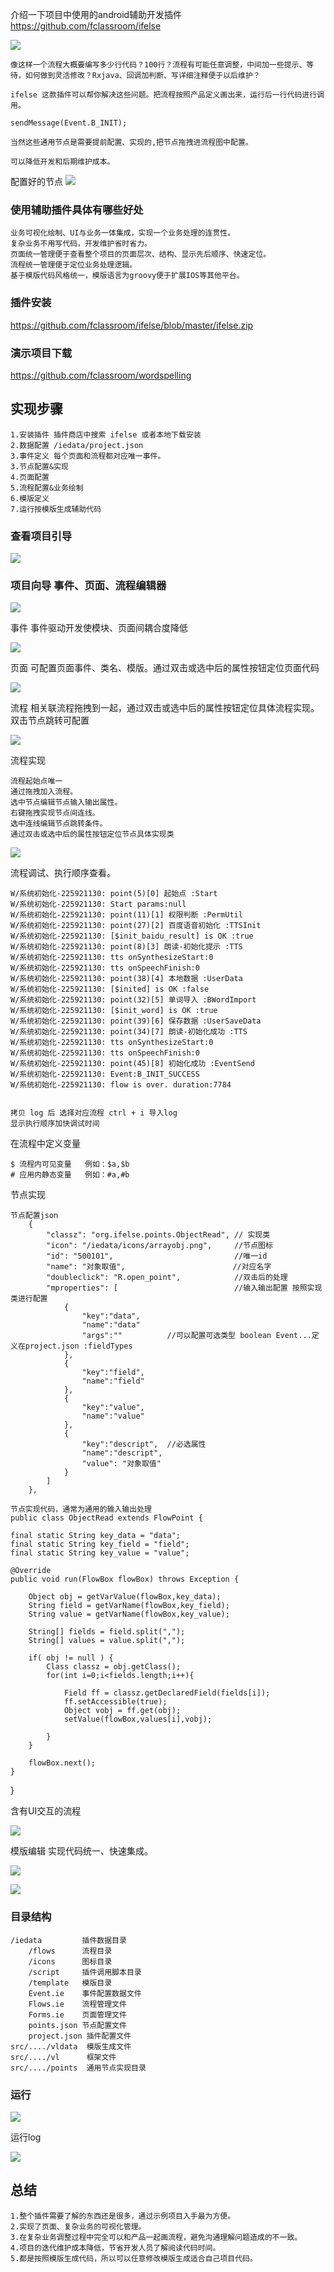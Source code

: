 介绍一下项目中使用的android辅助开发插件
https://github.com/fclassroom/ifelse

![](./images/flow_init_cn.jpg) 


    像这样一个流程大概要编写多少行代码？100行？流程有可能任意调整，中间加一些提示、等待，如何做到灵活修改？Rxjava、回调加判断、写详细注释便于以后维护？

    ifelse 这款插件可以帮你解决这些问题。把流程按照产品定义画出来，运行后一行代码进行调用。
    
    sendMessage(Event.B_INIT);
    
    当然这些通用节点是需要提前配置、实现的,把节点拖拽进流程图中配置。
    
    可以降低开发和后期维护成本。
    
配置好的节点 ![](./images/flowpoints.jpg)


### 使用辅助插件具体有哪些好处
    
    业务可视化绘制、UI与业务一体集成，实现一个业务处理的连贯性。
    复杂业务不用写代码，开发维护省时省力。
    页面统一管理便于查看整个项目的页面层次、结构、显示先后顺序、快速定位。
    流程统一管理便于定位业务处理逻辑。
    基于模版代码风格统一，模版语言为groovy便于扩展IOS等其他平台。
    
### 插件安装

https://github.com/fclassroom/ifelse/blob/master/ifelse.zip
   
### 演示项目下载

https://github.com/fclassroom/wordspelling
    
## 实现步骤
   
    1.安装插件 插件商店中搜索 ifelse 或者本地下载安装
    2.数据配置 /iedata/project.json
    3.事件定义 每个页面和流程都对应唯一事件。
    3.节点配置&实现
    4.页面配置  
    5.流程配置&业务绘制
    6.模版定义
    7.运行按模版生成辅助代码
    


### 查看项目引导
    
    
![](./images/toolbar_guide.jpg)

### 项目向导 事件、页面、流程编辑器
    
![](./images/guide.jpg)

事件 事件驱动开发使模块、页面间耦合度降低 

![](./images/event.jpg)

页面 可配置页面事件、类名、模版。通过双击或选中后的属性按钮定位页面代码

![](./images/forms.jpg)
    
流程 相关联流程拖拽到一起，通过双击或选中后的属性按钮定位具体流程实现。双击节点跳转可配置

![](./images/flows.jpg) 

流程实现

    流程起始点唯一
    通过拖拽加入流程。
    选中节点编辑节点输入输出属性。
    右键拖拽实现节点间连线。
    选中连线编辑节点跳转条件。
    通过双击或选中后的属性按钮定位节点具体实现类
    

![](./images/flow_log.jpg)

流程调试、执行顺序查看。

    W/系统初始化-225921130: point(5)[0] 起始点 :Start
    W/系统初始化-225921130: Start params:null
    W/系统初始化-225921130: point(11)[1] 权限判断 :PermUtil
    W/系统初始化-225921130: point(27)[2] 百度语音初始化 :TTSInit
    W/系统初始化-225921130: [$init_baidu_result] is OK :true
    W/系统初始化-225921130: point(8)[3] 朗读-初始化提示 :TTS
    W/系统初始化-225921130: tts onSynthesizeStart:0
    W/系统初始化-225921130: tts onSpeechFinish:0
    W/系统初始化-225921130: point(38)[4] 本地数据 :UserData
    W/系统初始化-225921130: [$inited] is OK :false
    W/系统初始化-225921130: point(32)[5] 单词导入 :BWordImport
    W/系统初始化-225921130: [$init_word] is OK :true
    W/系统初始化-225921130: point(39)[6] 保存数据 :UserSaveData
    W/系统初始化-225921130: point(34)[7] 朗读-初始化成功 :TTS
    W/系统初始化-225921130: tts onSynthesizeStart:0
    W/系统初始化-225921130: tts onSpeechFinish:0
    W/系统初始化-225921130: point(45)[8] 初始化成功 :EventSend
    W/系统初始化-225921130: Event:B_INIT_SUCCESS
    W/系统初始化-225921130: flow is over. duration:7784
    
    
    拷贝 log 后 选择对应流程 ctrl + i 导入log
    显示执行顺序加快调试时间
  

在流程中定义变量

    $ 流程内可见变量   例如：$a,$b
    # 应用内静态变量   例如：#a,#b 
    
节点实现
    
    节点配置json
        {
            "classz": "org.ifelse.points.ObjectRead", // 实现类
            "icon": "/iedata/icons/arrayobj.png",     //节点图标
            "id": "500101",                           //唯一id
            "name": "对象取值",                        //对应名字
            "doubleclick": "R.open_point",            //双击后的处理
            "mproperties": [                          //输入输出配置 按照实现类进行配置 
                {
                    "key":"data",
                    "name":"data"
                    "args":""          //可以配置可选类型 boolean Event...定义在project.json :fieldTypes
                },
                {
                    "key":"field",
                    "name":"field"
                },
                {
                    "key":"value",
                    "name":"value"
                },
                {
                    "key":"descript",  //必选属性
                    "name":"descript",
                    "value": "对象取值"
                }
            ]
        },
    
    节点实现代码，通常为通用的输入输出处理
    public class ObjectRead extends FlowPoint {

    final static String key_data = "data";
    final static String key_field = "field";
    final static String key_value = "value";

    @Override
    public void run(FlowBox flowBox) throws Exception {

        Object obj = getVarValue(flowBox,key_data);
        String field = getVarName(flowBox,key_field);
        String value = getVarName(flowBox,key_value);

        String[] fields = field.split(",");
        String[] values = value.split(",");

        if( obj != null ) {
            Class classz = obj.getClass();
            for(int i=0;i<fields.length;i++){

                Field ff = classz.getDeclaredField(fields[i]);
                ff.setAccessible(true);
                Object vobj = ff.get(obj);
                setValue(flowBox,values[i],vobj);

            }
        }

        flowBox.next();
    }
}

含有UI交互的流程


![](./images/flow_ui.png)


模版编辑 实现代码统一、快速集成。
 
![](./images/template0.png)


![](./images/template1.png)
### 目录结构

    /iedata         插件数据目录
        /flows      流程目录
        /icons      图标目录
        /script     插件调用脚本目录
        /template   模版目录
        Event.ie    事件配置数据文件
        Flows.ie    流程管理文件
        Forms.ie    页面管理文件
        points.json 节点配置文件
        project.json 插件配置文件
    src/..../vldata  模版生成文件
    src/..../vl      框架文件
    src/..../points  通用节点实现目录
### 运行

![](./images/flow_run.png)


运行log
    
![](./images/runlog.png)



## 总结

    1.整个插件需要了解的东西还是很多，通过示例项目入手最为方便。
    2.实现了页面、复杂业务的可视化管理。
    3.在复杂业务调整过程中完全可以和产品一起画流程，避免沟通理解问题造成的不一致。
    4.项目的迭代维护成本降低，节省开发人员了解阅读代码时间。
    5.都是按照模版生成代码，所以可以任意修改模版生成适合自己项目代码。
    
    

    

